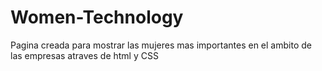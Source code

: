 # Women-Technology
Pagina creada para mostrar las mujeres mas importantes en el ambito de las empresas atraves de html y CSS
